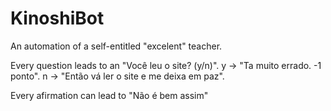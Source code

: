 # KinoshiBot
An automation of a self-entitled "excelent" teacher.

Every question leads to an "Você leu o site? (y/n)".
  y -> "Ta muito errado. -1 ponto".
  n -> "Então vá ler o site e me deixa em paz".
  
Every afirmation can lead to "Não é bem assim"
